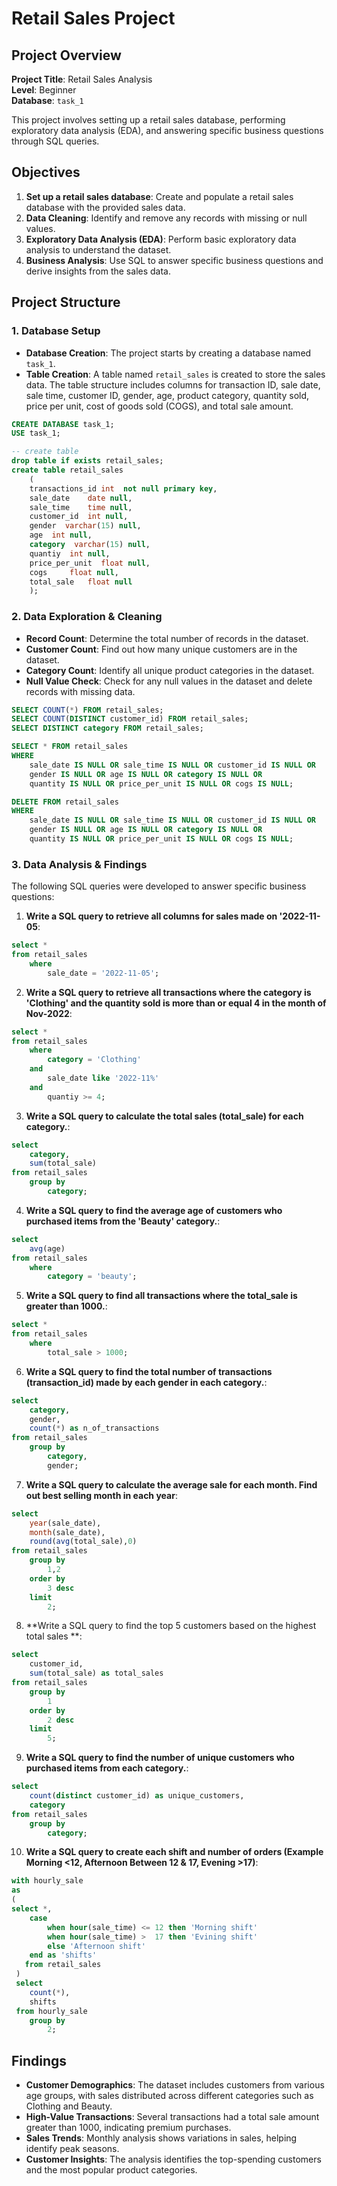 # Retail Sales Project

## Project Overview

**Project Title**: Retail Sales Analysis  
**Level**: Beginner  
**Database**: `task_1`

This project involves setting up a retail sales database, performing exploratory data analysis (EDA), and answering specific business questions through SQL queries. 

## Objectives

1. **Set up a retail sales database**: Create and populate a retail sales database with the provided sales data.
2. **Data Cleaning**: Identify and remove any records with missing or null values.
3. **Exploratory Data Analysis (EDA)**: Perform basic exploratory data analysis to understand the dataset.
4. **Business Analysis**: Use SQL to answer specific business questions and derive insights from the sales data.

## Project Structure

### 1. Database Setup

- **Database Creation**: The project starts by creating a database named `task_1`.
- **Table Creation**: A table named `retail_sales` is created to store the sales data. The table structure includes columns for transaction ID, sale date, sale time, customer ID, gender, age, product category, quantity sold, price per unit, cost of goods sold (COGS), and total sale amount.

```sql
CREATE DATABASE task_1;
USE task_1;

-- create table 
drop table if exists retail_sales; 
create table retail_sales
	(
	transactions_id	int	 not null primary key,
    sale_date	 date null,
	sale_time	 time null,
	customer_id	 int null,	
    gender  varchar(15) null,	
	age	 int null,
    category  varchar(15) null,	
	quantiy	 int null,
    price_per_unit  float null,	
	cogs	 float null,
	total_sale	 float null
	);
```

### 2. Data Exploration & Cleaning

- **Record Count**: Determine the total number of records in the dataset.
- **Customer Count**: Find out how many unique customers are in the dataset.
- **Category Count**: Identify all unique product categories in the dataset.
- **Null Value Check**: Check for any null values in the dataset and delete records with missing data.

```sql
SELECT COUNT(*) FROM retail_sales;
SELECT COUNT(DISTINCT customer_id) FROM retail_sales;
SELECT DISTINCT category FROM retail_sales;

SELECT * FROM retail_sales
WHERE 
    sale_date IS NULL OR sale_time IS NULL OR customer_id IS NULL OR 
    gender IS NULL OR age IS NULL OR category IS NULL OR 
    quantity IS NULL OR price_per_unit IS NULL OR cogs IS NULL;

DELETE FROM retail_sales
WHERE 
    sale_date IS NULL OR sale_time IS NULL OR customer_id IS NULL OR 
    gender IS NULL OR age IS NULL OR category IS NULL OR 
    quantity IS NULL OR price_per_unit IS NULL OR cogs IS NULL;
```

### 3. Data Analysis & Findings

The following SQL queries were developed to answer specific business questions:

1. **Write a SQL query to retrieve all columns for sales made on '2022-11-05**:
```sql
select * 
from retail_sales
	where 
		sale_date = '2022-11-05';
```

2. **Write a SQL query to retrieve all transactions where the category is 'Clothing' and the quantity sold is more than or equal 4 in the month of Nov-2022**:
```sql
select *
from retail_sales
	where 
		category = 'Clothing'
	and
		sale_date like '2022-11%'  
	and 
		quantiy >= 4;
```

3. **Write a SQL query to calculate the total sales (total_sale) for each category.**:
```sql
select 
	category,
    sum(total_sale)
from retail_sales
	group by 
		category;
```

4. **Write a SQL query to find the average age of customers who purchased items from the 'Beauty' category.**:
```sql
select 
	avg(age)
from retail_sales
	where 
		category = 'beauty';
```

5. **Write a SQL query to find all transactions where the total_sale is greater than 1000.**:
```sql
select * 
from retail_sales
	where 
		total_sale > 1000;
```

6. **Write a SQL query to find the total number of transactions (transaction_id) made by each gender in each category.**:
```sql
select 
	category, 
    gender, 
    count(*) as n_of_transactions
from retail_sales
	group by 
		category, 
		gender;
```

7. **Write a SQL query to calculate the average sale for each month. Find out best selling month in each year**:
```sql
select 
	year(sale_date),
	month(sale_date), 
	round(avg(total_sale),0)
from retail_sales
    group by 
		1,2
	order by 
		3 desc
    limit 
		2;
```

8. **Write a SQL query to find the top 5 customers based on the highest total sales **:
```sql
select 
	customer_id,
	sum(total_sale) as total_sales
from retail_sales
	group by 
		1
	order by 
		2 desc
	limit 
		5;
```

9. **Write a SQL query to find the number of unique customers who purchased items from each category.**:
```sql
select 
	count(distinct customer_id) as unique_customers,
    category
from retail_sales
	group by 
		category;
```

10. **Write a SQL query to create each shift and number of orders (Example Morning <12, Afternoon Between 12 & 17, Evening >17)**:
```sql
with hourly_sale
as
(        
select *,
	case
		when hour(sale_time) <= 12 then 'Morning shift'
        when hour(sale_time) >  17 then 'Evining shift'
        else 'Afternoon shift'
	end as 'shifts'
   from retail_sales 
 )
 select
	count(*),
	shifts
 from hourly_sale
	group by
		2;
```

## Findings

- **Customer Demographics**: The dataset includes customers from various age groups, with sales distributed across different categories such as Clothing and Beauty.
- **High-Value Transactions**: Several transactions had a total sale amount greater than 1000, indicating premium purchases.
- **Sales Trends**: Monthly analysis shows variations in sales, helping identify peak seasons.
- **Customer Insights**: The analysis identifies the top-spending customers and the most popular product categories.








